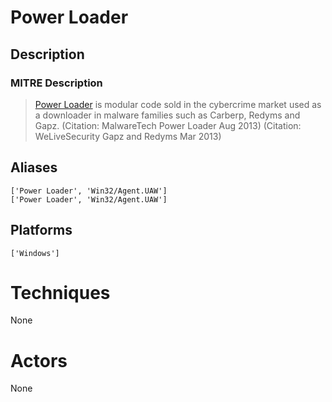 
# Power Loader

## Description

### MITRE Description

> [Power Loader](https://attack.mitre.org/software/S0177) is modular code sold in the cybercrime market used as a downloader in malware families such as Carberp, Redyms and Gapz. (Citation: MalwareTech Power Loader Aug 2013) (Citation: WeLiveSecurity Gapz and Redyms Mar 2013)

## Aliases

```
['Power Loader', 'Win32/Agent.UAW']
['Power Loader', 'Win32/Agent.UAW']
```

## Platforms

```
['Windows']
```

# Techniques

None

# Actors

None
